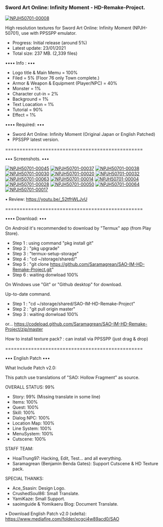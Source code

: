 ### Sword Art Online: Infinity Moment - HD-Remake-Project. ###

<a href="https://ibb.co/tmv1Mqb"><img src="https://i.ibb.co/JBGSRvz/NPJH50701-00008.jpg" alt="NPJH50701-00008" border="0"></a>

High resolution textures for Sword Art Online: Infinity Moment (NPJH-50701), use with PPSSPP emulator.

- Progress: Initial release (around 5%)
- Latest update: 23/01/2021
- Total size: 237 MB. (2,339 files)

•••• Info : •••
- Logo title & Main Memu = 100% 
- Filed = 5% (Floor 76 only Town complete.)
- Armor & Weapon & Equipment (Player/NPC) = 40%
- Monster = 1%
- Character cut-in = 2%
- Background = 1%
- Text Loacation = 1%
- Tutorial = 90%
- Effect = 1%

•••• Required: •••
- Sword Art Online: Infinity Moment (Original Japan or English Patched)
- PPSSPP latest version.

================================================

••• Screenshots. •••

<a href="https://ibb.co/ZGK3Krj"><img src="https://i.ibb.co/FmJ9J1r/NPJH50701-00045.jpg" alt="NPJH50701-00045" border="0"></a>
<a href="https://ibb.co/vJYCDF5"><img src="https://i.ibb.co/rZsKvjP/NPJH50701-00037.jpg" alt="NPJH50701-00037" border="0"></a>
<a href="https://ibb.co/ZYZCF7h"><img src="https://i.ibb.co/z7kwBDS/NPJH50701-00038.jpg" alt="NPJH50701-00038" border="0"></a>
<a href="https://ibb.co/WtCvFhd"><img src="https://i.ibb.co/sH79QfD/NPJH50701-00030.jpg" alt="NPJH50701-00030" border="0"></a>
<a href="https://ibb.co/gPKqWKJ"><img src="https://i.ibb.co/s6Yx1Yq/NPJH50701-00020.jpg" alt="NPJH50701-00020" border="0"></a>
<a href="https://ibb.co/WPL6QvN"><img src="https://i.ibb.co/LJ38MdD/NPJH50701-00032.jpg" alt="NPJH50701-00032" border="0"></a>
<a href="https://ibb.co/tPTDXdJ"><img src="https://i.ibb.co/YTFhZrL/NPJH50701-00063.jpg" alt="NPJH50701-00063" border="0"></a>
<a href="https://ibb.co/nD83n0M"><img src="https://i.ibb.co/RC4hBST/NPJH50701-00014.jpg" alt="NPJH50701-00014" border="0"></a>
<a href="https://ibb.co/MDKk2wq"><img src="https://i.ibb.co/fYZd16m/NPJH50701-00004.jpg" alt="NPJH50701-00004" border="0"></a>
<a href="https://ibb.co/q7sQNDj"><img src="https://i.ibb.co/6rPCHyw/NPJH50701-00028.jpg" alt="NPJH50701-00028" border="0"></a>
<a href="https://ibb.co/tMzHPNj"><img src="https://i.ibb.co/xSY28c9/NPJH50701-00050.jpg" alt="NPJH50701-00050" border="0"></a>
<a href="https://ibb.co/x1QYnHj"><img src="https://i.ibb.co/jyFzCRM/NPJH50701-00064.jpg" alt="NPJH50701-00064" border="0"></a>
<a href="https://ibb.co/rFTZzKb"><img src="https://i.ibb.co/5Gt5SXY/NPJH50701-00017.jpg" alt="NPJH50701-00017" border="0"></a>

• Review: https://youtu.be/_52tfhWLJvU

================================================

•••• Download: •••

On Android it's recommended to download by "Termux" app (from Play Store).

- Step 1 : using command "pkg install git"
- Step 2 : "pkg upgrade"
- Step 3 : "termux-setup-storage"
- Step 4 : "cd ~/storage/shared/"
- Step 5 : "git clone https://github.com/Saramagrean/SAO-IM-HD-Remake-Project.git"
- Step 6 : waiting donwload 100%

On Windows use "Git" or "Github desktop" for download.

Up-to-date command.
- Step 1 : "cd ~/storage/shared/SAO-IM-HD-Remake-Project"
- Step 2 : "git pull origin master"
- Step 3 : waiting donwload 100%

or...
https://codeload.github.com/Saramagrean/SAO-IM-HD-Remake-Project/zip/master

How to install texture pack? : can install via PPSSPP (just drag & drop)

================================================

••• English Patch •••

What Include Patch v2.0:

This patch use translations of "SAO: Hollow Fragment" as source.

OVERALL STATUS: 99%

- Story: 99% (Missing translate in some line)
- Items: 100%
- Quest: 100%
- Skill: 100%
- Dialog NPC: 100%
- Location Map: 100%
- Line System: 100%
- MenuSystem: 100%
- Cutscene: 100%

STAFF TEAM:
- HoaiTrung97: Hacking, Edit, Test... and all everything.
- Saramagrean (Benjamin Benda Gates): Support Cutscene & HD Texture pack.

SPECIAL THANKS:
- Ace_Ssasin: Design Logo.
- CrushedSoul86: Small Translate.
- YamiKaze: Small Support.
- saoimguide & Yomikaeru Blog: Document Translate.

• Download English Patch v2.0 (xdelta): https://www.mediafire.com/folder/xcgci4w89acd0/SAO


